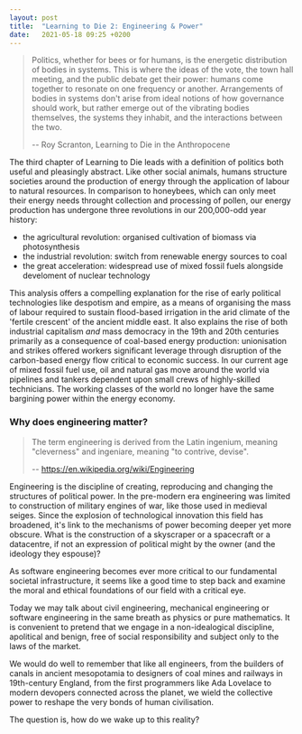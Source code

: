 ```yaml
---
layout: post
title:  "Learning to Die 2: Engineering & Power"
date:   2021-05-18 09:25 +0200
---
```


> Politics, whether for bees or for humans, is the energetic distribution of bodies in systems.
> This is where the ideas of the vote, the town hall meeting, and the public debate get their power:
> humans come together to resonate on one frequency or another.
> Arrangements of bodies in systems don't arise from ideal notions of how governance should work,
> but rather emerge out of the vibrating bodies themselves, the systems they inhabit,
> and the interactions between the two.
>
> -- Roy Scranton, Learning to Die in the Anthropocene

The third chapter of Learning to Die leads with a definition of politics both useful and pleasingly abstract.
Like other social animals, humans structure societies around the production of energy through the application of labour to natural resources.
In comparison to honeybees, which can only meet their energy needs throught collection and processing of pollen,
our energy production has undergone three revolutions in our 200,000-odd year history:
 * the agricultural revolution: organised cultivation of biomass via photosynthesis
 * the industrial revolution: switch from renewable energy sources to coal
 * the great acceleration: widespread use of mixed fossil fuels alongside develoment of nuclear technology

This analysis offers a compelling explanation for the rise of early political technologies like despotism and empire,
as a means of organising the mass of labour required to sustain flood-based irrigation in the arid climate of the 'fertile crescent' of the ancient middle east.
It also explains the rise of both industrial capitalism *and* mass democracy in the 19th and 20th centuries primarily as a consequence of coal-based energy production:
unionisation and strikes offered workers significant leverage through disruption of the carbon-based energy flow critical to economic success.
In our current age of mixed fossil fuel use, oil and natural gas move around the world via pipelines and tankers dependent upon small crews of highly-skilled technicians.
The working classes of the world no longer have the same bargining power within the energy economy.

### Why does engineering matter?

> The term engineering is derived from the Latin ingenium, meaning "cleverness" and ingeniare, meaning "to contrive, devise".
>
> -- https://en.wikipedia.org/wiki/Engineering

Engineering is the discipline of creating, reproducing and changing  the structures of political power.
In the pre-modern era engineering was limited to construction of military engines of war, like those used in medieval seiges.
Since the explosion of technological innovation this field has broadened, it's link to the mechanisms of power becoming deeper yet more obscure.
What is the construction of a skyscraper or a spacecraft or a datacentre, if not an expression of political might by the owner (and the ideology they espouse)?

As software engineering becomes ever more critical to our fundamental societal infrastructure,
it seems like a good time to step back and examine the moral and ethical foundations of our field with a critical eye.

Today we may talk about civil engineering, mechanical engineering or software engineering in the same breath as physics or pure mathematics.
It is convenient to pretend that we engage in a non-idealogical discipline, apolitical and benign, free of social responsibility and subject only to the laws of the market.

We would do well to remember that like all engineers, from the builders of canals in ancient mesopotamia to designers of coal mines and railways in 19th-century England,
from the first programmers like Ada Lovelace to modern devopers connected across the planet,
we wield the collective power to reshape the very bonds of human civilisation.

The question is, how do we wake up to this reality?
